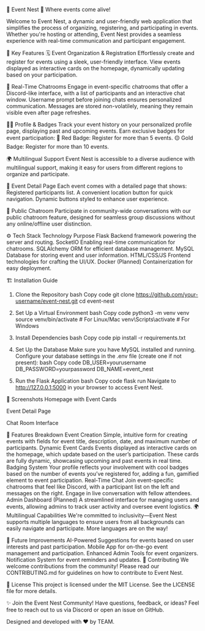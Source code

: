 🎉 Event Nest 🎉
Where events come alive!

Welcome to Event Nest, a dynamic and user-friendly web application that simplifies the process of organizing, registering, and participating in events. Whether you're hosting or attending, Event Nest provides a seamless experience with real-time communication and participant engagement.

🌟 Key Features
🗓 Event Organization & Registration
Effortlessly create and register for events using a sleek, user-friendly interface.
View events displayed as interactive cards on the homepage, dynamically updating based on your participation.

💬 Real-Time Chatrooms
Engage in event-specific chatrooms that offer a Discord-like interface, with a list of participants and an interactive chat window.
Username prompt before joining chats ensures personalized communication.
Messages are stored non-volatilely, meaning they remain visible even after page refreshes.

🧑‍💼 Profile & Badges
Track your event history on your personalized profile page, displaying past and upcoming events.
Earn exclusive badges for event participation:
🔴 Red Badge: Register for more than 5 events.
🟡 Gold Badge: Register for more than 10 events.

🌍 Multilingual Support
Event Nest is accessible to a diverse audience with multilingual support, making it easy for users from different regions to organize and participate.

📅 Event Detail Page
Each event comes with a detailed page that shows:
Registered participants list.
A convenient location button for quick navigation.
Dynamic buttons styled to enhance user experience.

💬 Public Chatroom
Participate in community-wide conversations with our public chatroom feature, designed for seamless group discussions without any online/offline user distinction.


⚙️ Tech Stack
Technology	Purpose
Flask	Backend framework powering the server and routing.
SocketIO	Enabling real-time communication for chatrooms.
SQLAlchemy	ORM for efficient database management.
MySQL	Database for storing event and user information.
HTML/CSS/JS	Frontend technologies for crafting the UI/UX.
Docker	(Planned) Containerization for easy deployment.

🏗️ Installation Guide
1. Clone the Repository
bash
Copy code
git clone https://github.com/your-username/event-nest.git
cd event-nest

3. Set Up a Virtual Environment
bash
Copy code
python3 -m venv venv
source venv/bin/activate  # For Linux/Mac
venv\Scripts\activate     # For Windows

5. Install Dependencies
bash
Copy code
pip install -r requirements.txt

7. Set Up the Database
Make sure you have MySQL installed and running.
Configure your database settings in the .env file (create one if not present):
bash
Copy code
DB_USER=yourusername
DB_PASSWORD=yourpassword
DB_NAME=event_nest

9. Run the Flask Application
bash
Copy code
flask run
Navigate to http://127.0.0.1:5000 in your browser to access Event Nest.

📸 Screenshots
Homepage with Event Cards

Event Detail Page

Chat Room Interface

🔑 Features Breakdown
Event Creation
Simple, intuitive form for creating events with fields for event title, description, date, and maximum number of participants.
Dynamic Event Cards
Events displayed as interactive cards on the homepage, which update based on the user’s participation. These cards are fully dynamic, showcasing upcoming and past events in real time.
Badging System
Your profile reflects your involvement with cool badges based on the number of events you’ve registered for, adding a fun, gamified element to event participation.
Real-Time Chat
Join event-specific chatrooms that feel like Discord, with a participant list on the left and messages on the right. Engage in live conversation with fellow attendees.
Admin Dashboard (Planned)
A streamlined interface for managing users and events, allowing admins to track user activity and oversee event logistics.
🌍 Multilingual Capabilities
We're committed to inclusivity—Event Nest supports multiple languages to ensure users from all backgrounds can easily navigate and participate. More languages are on the way!

🤖 Future Improvements
AI-Powered Suggestions for events based on user interests and past participation.
Mobile App for on-the-go event management and participation.
Enhanced Admin Tools for event organizers.
Notification System for event reminders and updates.
🤝 Contributing
We welcome contributions from the community! Please read our CONTRIBUTING.md for guidelines on how to contribute to Event Nest.

📄 License
This project is licensed under the MIT License. See the LICENSE file for more details.

✨ Join the Event Nest Community!
Have questions, feedback, or ideas? Feel free to reach out to us via Discord or open an issue on GitHub.

Designed and developed with ❤️ by TEAM.

